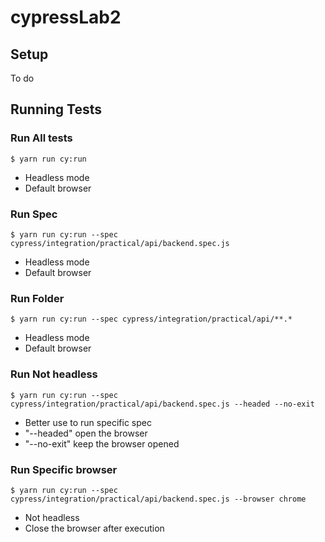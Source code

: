 # cypressLab2

## Setup
To do

## Running Tests

### Run All tests
`$ yarn run cy:run`
* Headless mode
* Default browser

### Run Spec
`$ yarn run cy:run --spec cypress/integration/practical/api/backend.spec.js`
* Headless mode
* Default browser

### Run Folder
`$ yarn run cy:run --spec cypress/integration/practical/api/**.*`
* Headless mode
* Default browser

### Run Not headless
`$ yarn run cy:run --spec cypress/integration/practical/api/backend.spec.js --headed --no-exit`
* Better use to run specific spec
* "--headed" open the browser
* "--no-exit" keep the browser opened

### Run Specific browser
`$ yarn run cy:run --spec cypress/integration/practical/api/backend.spec.js --browser chrome`
* Not headless
* Close the browser after execution

